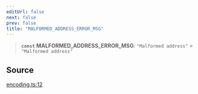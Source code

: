 ```yaml
---
editUrl: false
next: false
prev: false
title: "MALFORMED_ADDRESS_ERROR_MSG"
---
```


> **`const`** **MALFORMED\_ADDRESS\_ERROR\_MSG**: `"Malformed address"` = `"Malformed address"`

## Source

[encoding.ts:12](https://github.com/algorandfoundation/liquid-auth/blob/10c59840d062554c79d275cbb41957b40edae1ed/clients/liquid-auth-core/src/encoding.ts#L12)
